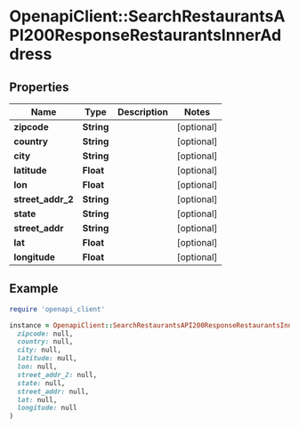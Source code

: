 # OpenapiClient::SearchRestaurantsAPI200ResponseRestaurantsInnerAddress

## Properties

| Name | Type | Description | Notes |
| ---- | ---- | ----------- | ----- |
| **zipcode** | **String** |  | [optional] |
| **country** | **String** |  | [optional] |
| **city** | **String** |  | [optional] |
| **latitude** | **Float** |  | [optional] |
| **lon** | **Float** |  | [optional] |
| **street_addr_2** | **String** |  | [optional] |
| **state** | **String** |  | [optional] |
| **street_addr** | **String** |  | [optional] |
| **lat** | **Float** |  | [optional] |
| **longitude** | **Float** |  | [optional] |

## Example

```ruby
require 'openapi_client'

instance = OpenapiClient::SearchRestaurantsAPI200ResponseRestaurantsInnerAddress.new(
  zipcode: null,
  country: null,
  city: null,
  latitude: null,
  lon: null,
  street_addr_2: null,
  state: null,
  street_addr: null,
  lat: null,
  longitude: null
)
```

